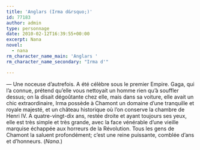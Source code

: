 ```yaml
---
title: 'Anglars (Irma d&rsquo;)'
id: 77183
author: admin
type: personnage
date: 2010-02-12T16:39:55+00:00
excerpt: Nana
novel:
  - nana
rm_character_name_main: 'Anglars '
rm_character_name_secondary: "Irma d'"

---
```

— Une noceuse d&rsquo;autrefois. A été célèbre sous le premier Empire. Gaga, qui l&rsquo;a connue, prétend qu&rsquo;elle vous nettoyait un homme rien qu&rsquo;à souffler dessus; on la disait dégoûtante chez elle, mais dans sa voiture, elle avait un chic extraordinaire, Irma possède à Chamont un domaine d&rsquo;une tranquille et royale majesté, et un château historique où l&rsquo;on conserve la chambre de Henri IV. A quatre-vingt-dix ans, restée droite et ayant toujours ses yeux, elle est très simple et très grande, avec la face vénérable d&rsquo;une vieille marquise échappée aux horreurs de la Révolution. Tous les gens de Chamont la saluent profondément; c&rsquo;est une reine puissante, comblée d&rsquo;ans et d&rsquo;honneurs. (_Nana_.)